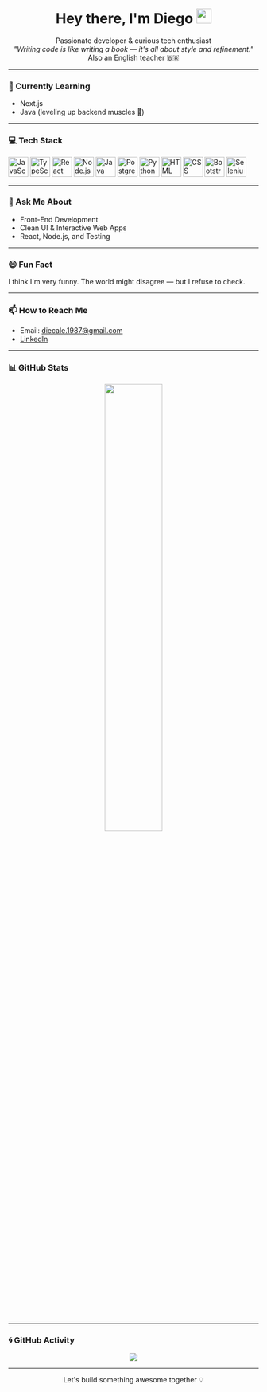 <h1 align="center">Hey there, I'm Diego <img src="https://media.giphy.com/media/hvRJCLFzcasrR4ia7z/giphy.gif" width="30"/></h1>
<p align="center">
  Passionate developer & curious tech enthusiast <br/>
  <i>"Writing code is like writing a book — it's all about style and refinement."</i><br/>
  Also an English teacher 🇧🇷
</p>

---

### 🌱 Currently Learning

- Next.js
- Java (leveling up backend muscles 💪)

---

### 💻 Tech Stack

<p align="left">
  <img src="https://cdn.jsdelivr.net/gh/devicons/devicon/icons/javascript/javascript-original.svg" width="40" alt="JavaScript"/>
  <img src="https://cdn.jsdelivr.net/gh/devicons/devicon/icons/typescript/typescript-original.svg" width="40" alt="TypeScript"/>
  <img src="https://cdn.jsdelivr.net/gh/devicons/devicon/icons/react/react-original.svg" width="40" alt="React"/>
  <img src="https://cdn.jsdelivr.net/gh/devicons/devicon/icons/nodejs/nodejs-original.svg" width="40" alt="Node.js"/>
  <img src="https://cdn.jsdelivr.net/gh/devicons/devicon/icons/java/java-original.svg" width="40" alt="Java"/>
  <img src="https://cdn.jsdelivr.net/gh/devicons/devicon/icons/postgresql/postgresql-original.svg" width="40" alt="PostgreSQL"/>
  <img src="https://cdn.jsdelivr.net/gh/devicons/devicon/icons/python/python-original.svg" width="40" alt="Python"/>
  <img src="https://cdn.jsdelivr.net/gh/devicons/devicon/icons/html5/html5-original.svg" width="40" alt="HTML"/>
  <img src="https://cdn.jsdelivr.net/gh/devicons/devicon/icons/css3/css3-original.svg" width="40" alt="CSS"/>
  <img src="https://cdn.jsdelivr.net/gh/devicons/devicon/icons/bootstrap/bootstrap-original.svg" width="40" alt="Bootstrap"/>
  <img src="https://cdn.jsdelivr.net/gh/devicons/devicon/icons/selenium/selenium-original.svg" width="40" alt="Selenium"/>
</p>

---

### 💬 Ask Me About

- Front-End Development
- Clean UI & Interactive Web Apps
- React, Node.js, and Testing

---

### 😄 Fun Fact

I think I'm very funny. The world might disagree — but I refuse to check.

---

### 📫 How to Reach Me

- Email: [diecale.1987@gmail.com](mailto:diecale.1987@gmail.com)
- [LinkedIn](https://linkedin.com/in/diego-castro-9a748a99/)

---

### 📊 GitHub Stats

<p align="center">
  <img src="https://github-readme-stats.vercel.app/api?username=Diecale&show_icons=true&theme=dracula" width="48%"/>
</p>

---

### 🌀 GitHub Activity

<p align="center">
  <img src="https://github-readme-activity-graph.vercel.app/graph?username=Diecale&theme=dracula" />
</p>

---

<p align="center">
  Let's build something awesome together 💡
</p>
